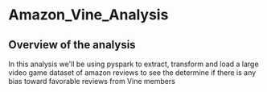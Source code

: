 # Amazon_Vine_Analysis

## Overview of the analysis
In this analysis we'll be using pyspark to extract, transform and load a large video game dataset of amazon reviews to see the determine if there is any bias toward favorable reviews from Vine members

